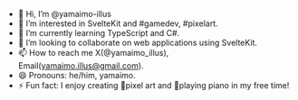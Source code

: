 - 👋 Hi, I’m @yamaimo-illus
- 👀 I’m interested in SvelteKit and #gamedev, #pixelart.
- 🌱 I’m currently learning TypeScript and C#.
- 💞️ I’m looking to collaborate on web applications using SvelteKit.
- 📫 How to reach me X(@yamaimo_illus), Email(yamaimo.illus@gmail.com).
- 😄 Pronouns: he/him, yamaimo.
- ⚡ Fun fact: I enjoy creating 🎨pixel art and 🎹playing piano in my free time!

<!---
yamaimo-illus/yamaimo-illus is a ✨ special ✨ repository because its `README.md` (this file) appears on your GitHub profile.
You can click the Preview link to take a look at your changes.
--->

